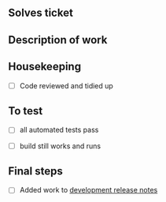 Solves ticket
-------------

Description of work
-------------------

Housekeeping
------------
- [ ] Code reviewed and tidied up

To test
-------
- [ ] all automated tests pass
- [ ] build still works and runs


Final steps
-----------
- [ ] Added work to [development release notes](https://github.com/DiamondLightSource/PuckBarcodeReader/blob/master/docs/release-notes-dev.md)
